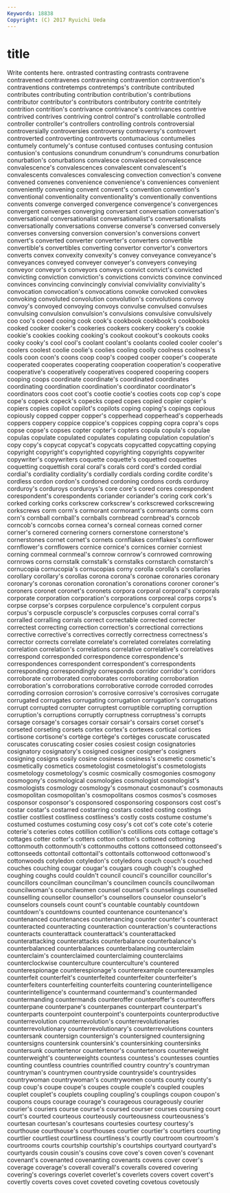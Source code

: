 ```yaml
---
Keywords: 18838 
Copyright: (C) 2017 Ryuichi Ueda
---
```


# title

Write contents here.
ontrasted contrasting contrasts contravene contravened
contravenes contravening contravention contravention's contraventions contretemps contretemps's contribute contributed contributes
contributing contribution contribution's contributions contributor contributor's contributors contributory contrite contritely
contrition contrition's contrivance contrivance's contrivances contrive contrived contrives contriving control
control's controllable controlled controller controller's controllers controlling controls controversial controversially
controversies controversy controversy's controvert controverted controverting controverts contumacious contumelies contumely
contumely's contuse contused contuses contusing contusion contusion's contusions conundrum conundrum's
conundrums conurbation conurbation's conurbations convalesce convalesced convalescence convalescence's convalescences convalescent
convalescent's convalescents convalesces convalescing convection convection's convene convened convenes convenience
convenience's conveniences convenient conveniently convening convent convent's convention convention's conventional
conventionality conventionality's conventionally conventions convents converge converged convergence convergence's convergences
convergent converges converging conversant conversation conversation's conversational conversationalist conversationalist's conversationalists
conversationally conversations converse converse's conversed conversely converses conversing conversion conversion's
conversions convert convert's converted converter converter's converters convertible convertible's convertibles
converting convertor convertor's convertors converts convex convexity convexity's convey conveyance
conveyance's conveyances conveyed conveyer conveyer's conveyers conveying conveyor conveyor's conveyors
conveys convict convict's convicted convicting conviction conviction's convictions convicts convince
convinced convinces convincing convincingly convivial conviviality conviviality's convocation convocation's convocations
convoke convoked convokes convoking convoluted convolution convolution's convolutions convoy convoy's
convoyed convoying convoys convulse convulsed convulses convulsing convulsion convulsion's convulsions
convulsive convulsively coo coo's cooed cooing cook cook's cookbook cookbook's
cookbooks cooked cooker cooker's cookeries cookers cookery cookery's cookie cookie's
cookies cooking cooking's cookout cookout's cookouts cooks cooky cooky's cool
cool's coolant coolant's coolants cooled cooler cooler's coolers coolest coolie
coolie's coolies cooling coolly coolness coolness's cools coon coon's coons
coop coop's cooped cooper cooper's cooperate cooperated cooperates cooperating cooperation
cooperation's cooperative cooperative's cooperatively cooperatives coopered coopering coopers cooping coops
coordinate coordinate's coordinated coordinates coordinating coordination coordination's coordinator coordinator's coordinators
coos coot coot's cootie cootie's cooties coots cop cop's cope
cope's copeck copeck's copecks coped copes copied copier copier's copiers
copies copilot copilot's copilots coping coping's copings copious copiously copped
copper copper's copperhead copperhead's copperheads coppers coppery coppice coppice's coppices
copping copra copra's cops copse copse's copses copter copter's copters
copula copula's copulae copulas copulate copulated copulates copulating copulation copulation's
copy copy's copycat copycat's copycats copycatted copycatting copying copyright copyright's
copyrighted copyrighting copyrights copywriter copywriter's copywriters coquette coquette's coquetted coquettes
coquetting coquettish coral coral's corals cord cord's corded cordial cordial's
cordiality cordiality's cordially cordials cording cordite cordite's cordless cordon cordon's
cordoned cordoning cordons cords corduroy corduroy's corduroys corduroys's core core's
cored cores corespondent corespondent's corespondents coriander coriander's coring cork cork's
corked corking corks corkscrew corkscrew's corkscrewed corkscrewing corkscrews corm corm's
cormorant cormorant's cormorants corms corn corn's cornball cornball's cornballs cornbread
cornbread's corncob corncob's corncobs cornea cornea's corneal corneas corned corner
corner's cornered cornering corners cornerstone cornerstone's cornerstones cornet cornet's cornets
cornflakes cornflakes's cornflower cornflower's cornflowers cornice cornice's cornices cornier corniest
corning cornmeal cornmeal's cornrow cornrow's cornrowed cornrowing cornrows corns cornstalk
cornstalk's cornstalks cornstarch cornstarch's cornucopia cornucopia's cornucopias corny corolla corolla's
corollaries corollary corollary's corollas corona corona's coronae coronaries coronary coronary's
coronas coronation coronation's coronations coroner coroner's coroners coronet coronet's coronets
corpora corporal corporal's corporals corporate corporation corporation's corporations corporeal corps
corps's corpse corpse's corpses corpulence corpulence's corpulent corpus corpus's corpuscle
corpuscle's corpuscles corpuses corral corral's corralled corralling corrals correct correctable
corrected correcter correctest correcting correction correction's correctional corrections corrective corrective's
correctives correctly correctness correctness's corrector corrects correlate correlate's correlated correlates
correlating correlation correlation's correlations correlative correlative's correlatives correspond corresponded correspondence
correspondence's correspondences correspondent correspondent's correspondents corresponding correspondingly corresponds corridor corridor's
corridors corroborate corroborated corroborates corroborating corroboration corroboration's corroborations corroborative corrode
corroded corrodes corroding corrosion corrosion's corrosive corrosive's corrosives corrugate corrugated
corrugates corrugating corrugation corrugation's corrugations corrupt corrupted corrupter corruptest corruptible
corrupting corruption corruption's corruptions corruptly corruptness corruptness's corrupts corsage corsage's
corsages corsair corsair's corsairs corset corset's corseted corseting corsets cortex
cortex's cortexes cortical cortices cortisone cortisone's cortège cortège's cortèges coruscate
coruscated coruscates coruscating cosier cosies cosiest cosign cosignatories cosignatory cosignatory's
cosigned cosigner cosigner's cosigners cosigning cosigns cosily cosine cosiness cosiness's
cosmetic cosmetic's cosmetically cosmetics cosmetologist cosmetologist's cosmetologists cosmetology cosmetology's cosmic
cosmically cosmogonies cosmogony cosmogony's cosmological cosmologies cosmologist cosmologist's cosmologists cosmology
cosmology's cosmonaut cosmonaut's cosmonauts cosmopolitan cosmopolitan's cosmopolitans cosmos cosmos's cosmoses
cosponsor cosponsor's cosponsored cosponsoring cosponsors cost cost's costar costar's costarred
costarring costars costed costing costings costlier costliest costliness costliness's costly
costs costume costume's costumed costumes costuming cosy cosy's cot cot's
cote cote's coterie coterie's coteries cotes cotillion cotillion's cotillions cots
cottage cottage's cottages cotter cotter's cotters cotton cotton's cottoned cottoning
cottonmouth cottonmouth's cottonmouths cottons cottonseed cottonseed's cottonseeds cottontail cottontail's cottontails
cottonwood cottonwood's cottonwoods cotyledon cotyledon's cotyledons couch couch's couched couches
couching cougar cougar's cougars cough cough's coughed coughing coughs could
couldn't council council's councillor councillor's councillors councilman councilman's councilmen councils
councilwoman councilwoman's councilwomen counsel counsel's counselings counselled counselling counsellor counsellor's
counsellors counselor counselor's counselors counsels count count's countable countably countdown
countdown's countdowns counted countenance countenance's countenanced countenances countenancing counter counter's
counteract counteracted counteracting counteraction counteraction's counteractions counteracts counterattack counterattack's counterattacked
counterattacking counterattacks counterbalance counterbalance's counterbalanced counterbalances counterbalancing counterclaim counterclaim's counterclaimed
counterclaiming counterclaims counterclockwise counterculture counterculture's countered counterespionage counterespionage's counterexample counterexamples
counterfeit counterfeit's counterfeited counterfeiter counterfeiter's counterfeiters counterfeiting counterfeits countering counterintelligence
counterintelligence's countermand countermand's countermanded countermanding countermands counteroffer counteroffer's counteroffers counterpane
counterpane's counterpanes counterpart counterpart's counterparts counterpoint counterpoint's counterpoints counterproductive counterrevolution
counterrevolution's counterrevolutionaries counterrevolutionary counterrevolutionary's counterrevolutions counters countersank countersign countersign's countersigned
countersigning countersigns countersink countersink's countersinking countersinks countersunk countertenor countertenor's countertenors
counterweight counterweight's counterweights countess countess's countesses counties counting countless countries
countrified country country's countryman countryman's countrymen countryside countryside's countrysides countrywoman
countrywoman's countrywomen counts county county's coup coup's coupe coupe's coupes
couple couple's coupled couples couplet couplet's couplets coupling coupling's couplings
coupon coupon's coupons coups courage courage's courageous courageously courier courier's
couriers course course's coursed courser courses coursing court court's courted
courteous courteously courteousness courteousness's courtesan courtesan's courtesans courtesies courtesy courtesy's
courthouse courthouse's courthouses courtier courtier's courtiers courting courtlier courtliest courtliness
courtliness's courtly courtroom courtroom's courtrooms courts courtship courtship's courtships courtyard
courtyard's courtyards cousin cousin's cousins cove cove's coven coven's covenant
covenant's covenanted covenanting covenants covens cover cover's coverage coverage's coverall
coverall's coveralls covered covering covering's coverings coverlet coverlet's coverlets covers
covert covert's covertly coverts coves covet coveted coveting covetous covetously
